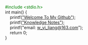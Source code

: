 <font color=green>#include <stdio.h> </font>  
int main() {  
&nbsp;&nbsp;&nbsp;&nbsp;printf(["Welcome To My Github"](https://github.com/yiliang-neo));  
&nbsp;&nbsp;&nbsp;&nbsp;printf(["Knowledge Notes"](https://yiliang-neo.github.io/knowledgenote/));  
&nbsp;&nbsp;&nbsp;&nbsp;printf("email: w_yi_liang@163.com");  
&nbsp;&nbsp;&nbsp;&nbsp;return 0;  
}
